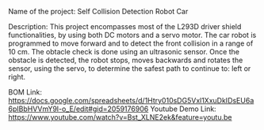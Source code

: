 Name of the project: Self Collision Detection Robot Car

Description: 
This project encompasses most of the L293D driver shield functionalities, by using both DC motors and a servo motor. 
The car robot is programmed to move forward and to detect the front collision in a range of 10 cm. The obtacle check is done
using an ultrasonic sensor. Once the obstacle is detected, the robot stops, moves backwards and rotates the sensor, using the servo, 
to determine the safest path to continue to: left or right.

BOM Link: https://docs.google.com/spreadsheets/d/1Htry010sDG5Vxl1XxuDkIDsEU6a6pIBbHVVmY9l-o_E/edit#gid=2059176906
Youtube Demo Link: https://www.youtube.com/watch?v=Bst_XLNE2ek&feature=youtu.be

